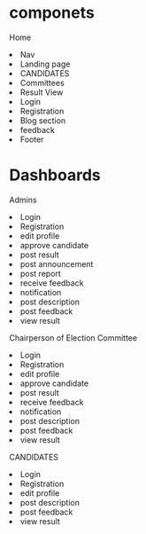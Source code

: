 # componets

Home

<li>Nav</li>  
<li>Landing page</li>  
<li>CANDIDATES</li>  
<li>Committees</li> 
<li>Result View</li>  
<li>Login</li>  
<li>Registration</li>  
<li>Blog section</li>  
<li>feedback</li>   
<li>Footer</li>  



# Dashboards

Admins

<li>Login</li>  
<li>Registration</li>  
<li>edit profile</li>
<li>approve candidate</li>
<li>post result</li>
<li>post announcement</li>
<li>post report</li>
<li>receive feedback</li>
<li>notification</li>
<li>post description</li>
<li>post feedback</li>
<li>view result</li>


Chairperson of Election Committee


<li>Login</li>  
<li>Registration</li>  
<li>edit profile</li>
<li>approve candidate</li>
<li>post result</li>
<li>receive feedback</li>
<li>notification</li>
<li>post description</li>
<li>post feedback</li>
<li>view result</li>

CANDIDATES

<li>Login</li>  
<li>Registration</li>  
<li>edit profile</li>
<li>post description</li>
<li>post feedback</li>
<li>view result</li>


